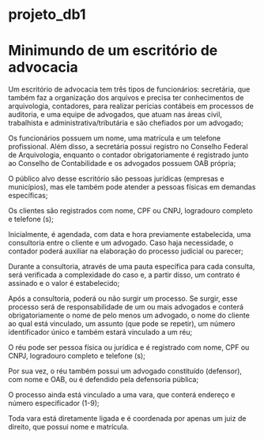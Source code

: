 # projeto_db1

# Minimundo de um escritório de advocacia

Um escritório de advocacia tem três tipos de funcionários: secretária, que também faz a organização dos arquivos e precisa ter conhecimentos de arquivologia, contadores, para realizar perícias contábeis em processos de auditoria, e uma equipe de advogados, que atuam nas áreas civil, trabalhista e administrativa/tributária e são chefiados por um advogado;

Os funcionários possuem um nome, uma matrícula e um telefone profissional. Além disso, a secretária possui registro no Conselho Federal de Arquivologia, enquanto o contador obrigatoriamente é registrado junto ao Conselho de Contabilidade e os advogados possuem OAB própria;

O público alvo desse escritório são pessoas jurídicas (empresas e municípios), mas ele também pode atender a pessoas físicas em demandas específicas;

Os clientes são registrados com nome, CPF ou CNPJ, logradouro completo e telefone (s);

Inicialmente, é agendada, com data e hora previamente estabelecida, uma consultoria entre o cliente e um advogado. Caso haja necessidade, o contador poderá auxiliar na elaboração do processo judicial ou parecer;

Durante a consultoria, através de uma pauta específica para cada consulta, será verificada a complexidade do caso e, a partir disso, um contrato é assinado e o valor é estabelecido;

Após a consultoria, poderá ou não surgir um processo. Se surgir, esse processo será de responsabilidade de um ou mais advogados e conterá obrigatoriamente o nome de pelo menos um advogado, o nome do cliente ao qual está vinculado, um assunto (que pode se repetir), um número identificador único e também estará vinculado a um réu;

O réu pode ser pessoa física ou jurídica e é registrado com nome, CPF ou CNPJ, logradouro completo e telefone (s);

Por sua vez, o réu também possui um advogado constituído (defensor), com nome e OAB, ou é defendido pela defensoria pública;

O processo ainda está vinculado a uma vara, que conterá endereço e número especificador (1-9);

Toda vara está diretamente ligada e é coordenada por apenas um juiz de direito, que possui nome e matrícula.
